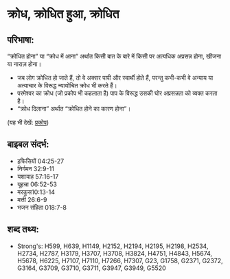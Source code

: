 # क्रोध, क्रोधित हुआ, क्रोधित #

## परिभाषा: ##

“क्रोधित होना” या “क्रोध में आना” अर्थात किसी बात के बारे में किसी पर अत्यधिक अप्रसन्न होना, खीजना या नाराज़ होना।

* जब लोग क्रोधित हो जाते हैं, तो वे अक्सर पापी और स्वार्थी होते हैं, परन्तु कभी-कभी वे अन्याय या अत्याचार के विरूद्ध न्यायोचित क्रोध भी करते हैं।
* परमेश्वर का क्रोध (जो प्रकोप भी कहलाता है) पाप के विरूद्ध उसकी घोर अप्रसन्नता को व्यक्त करता है।
* “क्रोध दिलाना” अर्थात “क्रोधित होने का कारण होना”।

(यह भी देखें: [प्रकोप](../wrath.md))

## बाइबल संदर्भ: ##

* इफिसियों 04:25-27
* निर्गमन 32:9-11
* यशायाह 57:16-17
* यूहन्ना 06:52-53
* मरकुस10:13-14
* मत्ती 26:6-9
* भजन संहिता 018:7-8

## शब्द तथ्य: ##

* Strong's: H599, H639, H1149, H2152, H2194, H2195, H2198, H2534, H2734, H2787, H3179, H3707, H3708, H3824, H4751, H4843, H5674, H5678, H6225, H7107, H7110, H7266, H7307, G23, G1758, G2371, G2372, G3164, G3709, G3710, G3711, G3947, G3949, G5520
